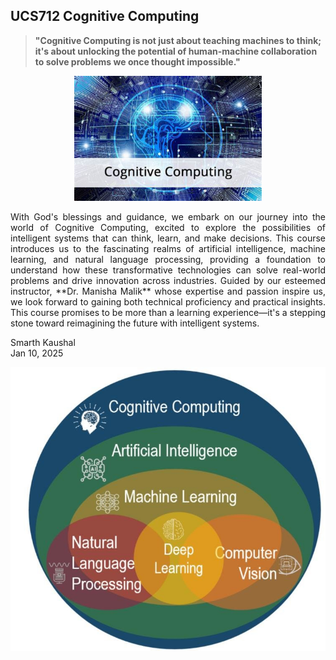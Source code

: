 ## UCS712 Cognitive Computing

> **"Cognitive Computing is not just about teaching machines to think; it's about unlocking the potential of human-machine collaboration to solve problems we once thought impossible."**

<p align="center">
  <img src="Images/Cognitive Computing.png" alt="Human-Machine Collaboration" width="300"/>
</p>  

<div style="text-align: justify;">
With God's blessings and guidance, we embark on our journey into the world of Cognitive Computing, excited to explore the possibilities of intelligent systems that can think, learn, and make decisions. This course introduces us to the fascinating realms of artificial intelligence, machine learning, and natural language processing, providing a foundation to understand how these transformative technologies can solve real-world problems and drive innovation across industries. Guided by our esteemed instructor, **Dr. Manisha Malik** whose expertise and passion inspire us, we look forward to gaining both technical proficiency and practical insights. This course promises to be more than a learning experience—it's a stepping stone toward reimagining the future with intelligent systems.

Smarth Kaushal  
Jan 10, 2025

</div>


![CC Scope](Images/Scope.png)
